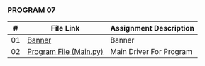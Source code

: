
### PROGRAM 07

|   #    | File Link       | Assignment Description          |
|------- |-------------------|-------------------------------|
| 01 |  [Banner](./Banner) |  Banner |
| 02 |  [Program File (Main.py)](./main.py) |  Main Driver For Program |
